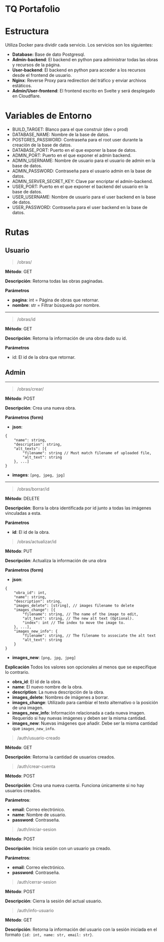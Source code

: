 # TQ Portafolio

# Estructura

Utiliza Docker para dividir cada servicio. 
Los servicios son los siguientes:

- **Database:** Base de dato Postgresql.
- **Admin-backend**: El backend en python para administrar todas las obras y recursos de la página.
- **User-backend**: El backend en python para acceder a los recursos desde el frontend de usuario.
- **Nginx**: Reverse Proxy para redirection del tráfico y enviar archivos estáticos.
- **Admin/User-frontend**: El frontend escrito en Svelte y será desplegado en Cloudflare.

# Variables de Entorno

- BUILD_TARGET: Blanco para el que construir (dev o prod)
- DATABASE_NAME: Nombre de la base de datos.
- POSTGRES_PASSWORD: Contraseña para el root user durante la creación de la base de datos.
- DATABASE_PORT: Puerto en el que exponer la base de datos.
- ADMIN_PORT: Puerto en el que exponer el admin backend.
- ADMIN_USERNAME: Nombre de usuario para el usuario de admin en la base de datos.
- ADMIN_PASSWORD: Contraseña para el usuario admin en la base de datos.
- ADMIN_SERVER_SECRET_KEY: Clave par encriptar el admin-backend.
- USER_PORT: Puerto en el que exponer el backend del usuario en la base de datos.
- USER_USERNAME: Nombre de usuario para el user backend en la base de datos.
- USER_PASSWORD: Contraseña para el user backend en la base de datos.

# Rutas

## Usuario

> /obras/

**Método**: GET

**Descripción**: Retorna todas las obras paginadas.

**Parámetros**

- **pagina**: int = Página de obras que retornar.
- **nombre**: str = Filtrar búsqueda por nombre.

--- 

> /obras/id

**Método**: GET

**Descripción**: Retorna la información de una obra dado su id.

**Parámetros**

- id: El id de la obra que retornar.

## Admin

--- 

> /obras/crear/

**Método**: POST

**Descripción**: Crea una nueva obra.

**Parámetros (form)**

- **json**:
```
{
    "name": string,
    "description": string,
    "alt_texts": [{
        "filename": string // Must match filename of uploaded file,
        "alt_text": string
    }, ...]
}
```
- **images**: `[png, jpeg, jpg]`
---
> /obras/borrar/id

**Método**: DELETE

**Descripción**: Borra la obra identificada por id junto a 
todas las imágenes vinculadas a esta.

**Parámetros**

- **id**: El id de la obra.

> /obras/actualizar/id

**Método**: PUT

**Descripción**: Actualiza la información de una obra

**Parámetros (form)**

- **json**:

```
{
    "obra_id": int,
    "name": string,
    "description": string,
    "images_delete": [string], // images filename to delete
    "images_change": [{
        "filename": string, // The name of the image to edit,
        "alt_text": string, // The new alt text (Optional).
        "index": int // The index to move the image to.
    }, ...],
    "images_new_info": {
        "filename": string, // The filename to associate the alt text
        "alt_text": string
    }
}
```
- **images_new**: `[png, jpg, jpeg]`

**Explicación**
Todos los valores son opcionales al menos que se especifique lo contrario.

- **obra_id**: El id de la obra.
- **name**: El nuevo nombre de la obra.
- **description**: La nueva descripción de la obra.
- **images_delete**: Nombres de imágenes a borrar.
-  **images_change**: Utilizado para cambiar el texto alternativo o la posición de una imagen.
- **images_new_info**: Información relacionada a cada nueva imagen. Requerido si hay nuevas imágenes y deben ser la misma cantidad.
- **images_new**: Nuevas imágenes que añadir. Debe ser la misma cantidad que `images_new_info`.



> /auth/usuario-creado

**Método**: GET

**Descripción**: Retorna la cantidad de usuarios creados.

> /auth/crear-cuenta

**Método**: POST

**Descripción**: Crea una nueva cuenta. Funciona únicamente si no hay usuarios creados.

**Parámetros**:

- **email**: Correo electrónico.
- **name**: Nombre de usuario.
- **password**: Contraseña.

> /auth/iniciar-sesion

**Método**: POST

**Descripción**: Inicia sesión con un usuario ya creado.

**Parámetros**:

- **email**: Correo electrónico.
- **password**: Contraseña.

> /auth/cerrar-sesion

**Método**: POST

**Descripción**: Cierra la sesión del actual usuario.

> /auth/info-usuario

**Método**: GET

**Descripción**: Retorna la información del usuario con la sesión iniciada en el formato `{id: int, name: str, email: str}`.
